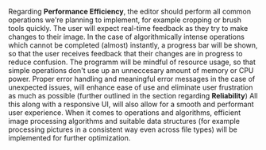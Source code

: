 Regarding **Performance Efficiency**, the editor should perform all common operations we're planning to implement, for example cropping or brush tools quickly. The user will expect real-time feedback as they try to make changes to their image. In the case of algorithmically intense operations which cannot be completed (almost) instantly, a progress bar will be shown, so that the user receives feedback that their changes are in progress to reduce confusion. The programm will be mindful of resource usage, so that simple operations don't use up an unneccesary amount of memory or CPU power. Proper error handling and meaningful error messages in the case of unexpected issues, will enhance ease of use and eliminate user frustration as much as possible (further outlined in the section regarding **Reliability**) All this along with a responsive UI, will also allow for a smooth and performant user experience.
When it comes to operations and algorithms, efficient image processing algorithms and suitable data structures (for example processing pictures in a consistent way even across file types) will be implemented for further optimization. 
